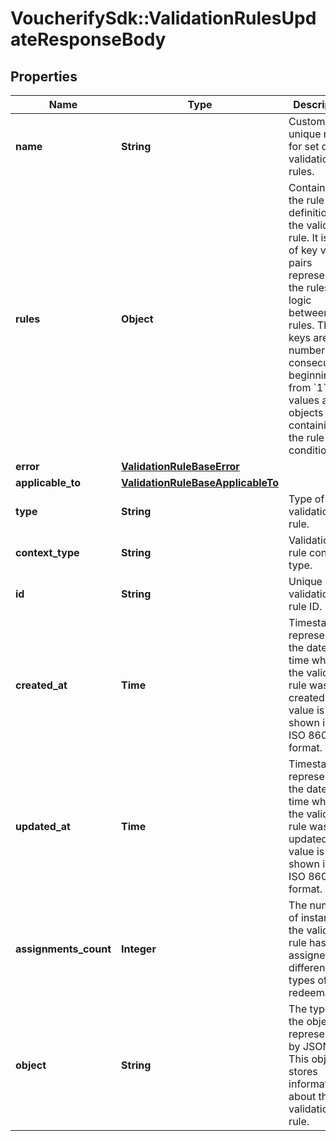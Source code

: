 # VoucherifySdk::ValidationRulesUpdateResponseBody

## Properties

| Name | Type | Description | Notes |
| ---- | ---- | ----------- | ----- |
| **name** | **String** | Custom, unique name for set of validation rules. |  |
| **rules** | **Object** | Contains all the rule definitions for the validation rule. It is a set of key value pairs representing the rules and logic between the rules. The keys are numbered consecutively beginning from &#x60;1&#x60;. The values are objects containing the rule conditions. |  |
| **error** | [**ValidationRuleBaseError**](ValidationRuleBaseError.md) |  | [optional] |
| **applicable_to** | [**ValidationRuleBaseApplicableTo**](ValidationRuleBaseApplicableTo.md) |  |  |
| **type** | **String** | Type of validation rule. | [default to &#39;expression&#39;] |
| **context_type** | **String** | Validation rule context type.    | **Context Type** | **Definition** | |:---|:---| | earning_rule.order.paid |  | | earning_rule.custom_event |  | | earning_rule.customer.segment.entered |  | | campaign.discount_coupons |  | | campaign.discount_coupons.discount.apply_to_order |  | | campaign.discount_coupons.discount.apply_to_items |  | | campaign.discount_coupons.discount.apply_to_items_proportionally |  | | campaign.discount_coupons.discount.apply_to_items_proportionally_by_quantity |  | | campaign.discount_coupons.discount.fixed.apply_to_items |  | | campaign.gift_vouchers |  | | campaign.gift_vouchers.gift.apply_to_order |  | | campaign.gift_vouchers.gift.apply_to_items |  | | campaign.referral_program |  | | campaign.referral_program.discount.apply_to_order |  | | campaign.referral_program.discount.apply_to_items |  | | campaign.referral_program.discount.apply_to_items_proportionally |  | | campaign.referral_program.discount.apply_to_items_proportionally_by_quantity |  | | campaign.referral_program.discount.fixed.apply_to_items |  | | campaign.promotion |  | | campaign.promotion.discount.apply_to_order |  | | campaign.promotion.discount.apply_to_items |  | | campaign.promotion.discount.apply_to_items_proportionally |  | | campaign.promotion.discount.apply_to_items_proportionally_by_quantity |  | | campaign.promotion.discount.fixed.apply_to_items |  | | campaign.loyalty_program |  | | campaign.lucky_draw |  | | voucher.discount_voucher |  | | voucher.discount_voucher.discount.apply_to_order |  | | voucher.discount_voucher.discount.apply_to_items |  | | voucher.discount_voucher.discount.apply_to_items_proportionally |  | | voucher.discount_voucher.discount.apply_to_items_proportionally_by_quantity |  | | voucher.discount_voucher.discount.fixed.apply_to_items |  | | voucher.gift_voucher |  | | voucher.gift_voucher.gift.apply_to_order |  | | voucher.gift_voucher.gift.apply_to_items |  | | voucher.loyalty_card |  | | voucher.lucky_draw_code |  | | distribution.custom_event |  | | reward_assignment.pay_with_points |  | | global |  | | [default to &#39;global&#39;] |
| **id** | **String** | Unique validation rule ID. |  |
| **created_at** | **Time** | Timestamp representing the date and time when the validation rule was created. The value is shown in the ISO 8601 format. |  |
| **updated_at** | **Time** | Timestamp representing the date and time when the validation rule was updated. The value is shown in the ISO 8601 format. | [optional] |
| **assignments_count** | **Integer** | The number of instances the validation rule has been assigned to different types of redeemables. | [optional] |
| **object** | **String** | The type of the object represented by JSON. This object stores information about the validation rule. | [default to &#39;validation_rules&#39;] |

